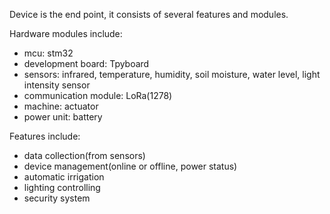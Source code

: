 
Device is the end point, it consists of several features and modules.

Hardware modules include:
- mcu: stm32
- development board: Tpyboard
- sensors: infrared, temperature, humidity, soil moisture, water level, light intensity sensor
- communication module: LoRa(1278) 
- machine: actuator   
- power unit: battery

Features include:
- data collection(from sensors)
- device management(online or offline, power status)
- automatic irrigation
- lighting controlling
- security system


